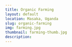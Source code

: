 ```yaml
---
title: Organic Farming
layout: default
location: Masaka, Uganda
slug: organic-farming
img: farming.jpg
thumbnail: farming-thumb.jpg
description:
---
```

